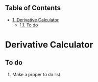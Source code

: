 <div id="table-of-contents">
<h2>Table of Contents</h2>
<div id="text-table-of-contents">
<ul>
<li><a href="#sec-1">1. Derivative Calculator</a>
<ul>
<li><a href="#sec-1-1">1.1. To do</a></li>
</ul>
</li>
</ul>
</div>
</div>

# Derivative Calculator<a id="sec-1" name="sec-1"></a>

## To do<a id="sec-1-1" name="sec-1-1"></a>

1.  Make a proper to do list